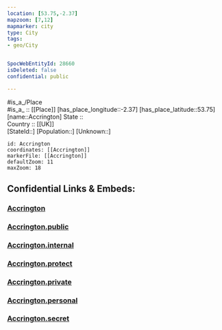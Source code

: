 ```yaml
---
location: [53.75,-2.37] 
mapzoom: [7,12] 
mapmarker: city 
type: City
tags:
- geo/City


SpocWebEntityId: 28660
isDeleted: false
confidential: public

---
```

#is_a_/Place  
#is_a_ :: [[Place]] 
[has_place_longitude::-2.37] 
[has_place_latitude::53.75] 
[name::Accrington] 
State ::  
Country :: [[UK]]  
[StateId::] 
[Population::] 
[Unknown::] 


```leaflet
id: Accrington
coordinates: [[Accrington]] 
markerFile: [[Accrington]] 
defaultZoom: 11 
maxZoom: 18
```


## Confidential Links & Embeds: 

### [Accrington](/_Standards/Earth/Continent/Europe/Europe~North/UK/England/Regions~England/North_West_England/Lancashire/cities~Lancashire/Hyndburn/cities~Hyndburn/Accrington.md) 

### [Accrington.public](/_public/Earth/Continent/Europe/Europe~North/UK/England/Regions~England/North_West_England/Lancashire/cities~Lancashire/Hyndburn/cities~Hyndburn/Accrington.public.md) 

### [Accrington.internal](/_internal/Earth/Continent/Europe/Europe~North/UK/England/Regions~England/North_West_England/Lancashire/cities~Lancashire/Hyndburn/cities~Hyndburn/Accrington.internal.md) 

### [Accrington.protect](/_protect/Earth/Continent/Europe/Europe~North/UK/England/Regions~England/North_West_England/Lancashire/cities~Lancashire/Hyndburn/cities~Hyndburn/Accrington.protect.md) 

### [Accrington.private](/_private/Earth/Continent/Europe/Europe~North/UK/England/Regions~England/North_West_England/Lancashire/cities~Lancashire/Hyndburn/cities~Hyndburn/Accrington.private.md) 

### [Accrington.personal](/_personal/Earth/Continent/Europe/Europe~North/UK/England/Regions~England/North_West_England/Lancashire/cities~Lancashire/Hyndburn/cities~Hyndburn/Accrington.personal.md) 

### [Accrington.secret](/_secret/Earth/Continent/Europe/Europe~North/UK/England/Regions~England/North_West_England/Lancashire/cities~Lancashire/Hyndburn/cities~Hyndburn/Accrington.secret.md)

